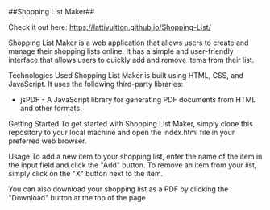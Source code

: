 ##Shopping List Maker##

Check it out here: https://lattivuitton.github.io/Shopping-List/

Shopping List Maker is a web application that allows users to create and manage their shopping lists online. It has a simple and user-friendly interface that allows users to quickly add and remove items from their list.

Technologies Used
Shopping List Maker is built using HTML, CSS, and JavaScript. It uses the following third-party libraries:

- jsPDF - A JavaScript library for generating PDF documents from HTML and other formats.

Getting Started
To get started with Shopping List Maker, simply clone this repository to your local machine and open the index.html file in your preferred web browser.

Usage
To add a new item to your shopping list, enter the name of the item in the input field and click the "Add" button. To remove an item from your list, simply click on the "X" button next to the item.

You can also download your shopping list as a PDF by clicking the "Download" button at the top of the page.
